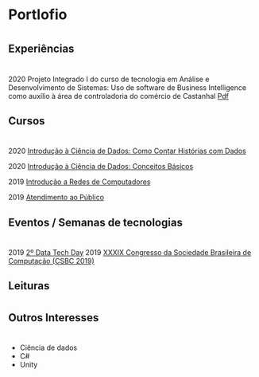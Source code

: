 # Portlofio
# 


## Experiências
#
2020 Projeto Integrado I do curso de tecnologia em Análise e Desenvolvimento de Sistemas: Uso de software de Business Intelligence como auxílio à área de
controladoria do comércio de Castanhal [Pdf](./Projetos_Faculdade_Tads/Projeto_Integrado_I_Tads.pdf)

## Cursos
#
2020 [Introdução à Ciência de Dados: Como Contar Histórias com Dados](./Certificados/Introducao_a_Ciencia_de_Dados_Como_Contar_Historias_com_Dados.pdf)

2020 [Introdução à Ciência de Dados: Conceitos Básicos](./Certificados/Introdução_a_ciencia_de_dados_conceitos_basico.pdf)

2019 [Introdução a Redes de Computadores](./Certificados/Introdução_a_Redes_de_Computadores.pdf)

2019 [Atendimento ao Público](./Certificados/Atendimento_ao_Público.pdf)

## Eventos / Semanas de tecnologias
#
2019 [2º Data Tech Day](./Certificados/Data_Tech_Day_do_SQL_Norte-2_Edição.pdf)
2019 [XXXIX Congresso da Sociedade Brasileira de Computação (CSBC 2019)](./Certificados/Congresso_SBC_2019.PDF)

## Leituras
#
## Outros Interesses
#
* Ciência de dados
* C#
* Unity
